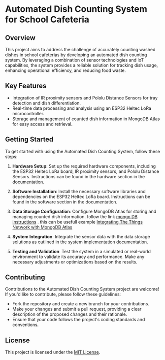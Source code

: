 # Automated Dish Counting System for School Cafeteria

## Overview
This project aims to address the challenge of accurately counting washed dishes in school cafeterias by developing an automated dish counting system. By leveraging a combination of sensor technologies and IoT capabilities, the system provides a reliable solution for tracking dish usage, enhancing operational efficiency, and reducing food waste.

## Key Features
- Integration of IR proximity sensors and Pololu Distance Sensors for tray detection and dish differentiation.
- Real-time data processing and analysis using an ESP32 Heltec LoRa microcontroller.
- Storage and management of counted dish information in MongoDB Atlas for easy access and retrieval.


## Getting Started
To get started with using the Automated Dish Counting System, follow these steps:
1. **Hardware Setup**: Set up the required hardware components, including the ESP32 Heltec LoRa board, IR proximity sensors, and Pololu Distance Sensors. Instructions can be found in the hardware section in the documentation.
2. **Software Installation**: Install the necessary software libraries and dependencies on the ESP32 Heltec LoRa board. Instructions can be found in the software section in the documentation.
3. **Data Storage Configuration**: Configure MongoDB Atlas for storing and managing counted dish information. follow the link [mongo DB instructions]([URL](https://www.google.com/search?q=Build+a+Totally+Serverless+REST+API+with+MongoDB+Atlas&rlz=1C5CHFA_enSE1080SE1080&oq=Build+a+Totally+Serverless+REST+API+with+MongoDB+Atlas&gs_lcrp=EgZjaHJvbWUyBggAEEUYOdIBBzMxN2owajeoAgiwAgE&sourceid=chrome&ie=UTF-8#fpstate=ive&vld=cid:96992ada,vid:FkD_tf8vkfg,st:0))
. this can be usefull example [Integrating The Things Network with MongoDB Atlas](https://www.joholtech.com/blog/2022/08/20/mongodbatlas-ttn.html)

4. **System Integration**: Integrate the sensor data with the data storage solutions as outlined in the system implementation documentation.
5. **Testing and Validation**: Test the system in a simulated or real-world environment to validate its accuracy and performance. Make any necessary adjustments or optimizations based on the results.

## Contributing
Contributions to the Automated Dish Counting System project are welcome! If you'd like to contribute, please follow these guidelines:
- Fork the repository and create a new branch for your contributions.
- Make your changes and submit a pull request, providing a clear description of the proposed changes and their rationale.
- Ensure that your code follows the project's coding standards and conventions.

## License
This project is licensed under the [MIT License](LICENSE).
